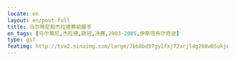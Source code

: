 ```yaml
---
locate: en
layout: en/post-full
title: 马尔蒂尼和杰拉德赛前握手
en_tags: [马尔蒂尼,杰拉德,欧冠,决赛,2003-2005,伊斯坦布尔奇迹]
type: gif
featimg: http://tva2.sinaimg.com/large/7bb8bd97gy1fxj72xrjl4g208w05ukjn.gif
---
```

